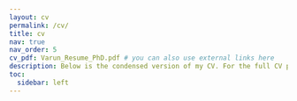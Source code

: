```yaml
---
layout: cv
permalink: /cv/
title: cv
nav: true
nav_order: 5
cv_pdf: Varun_Resume_PhD.pdf # you can also use external links here
description: Below is the condensed version of my CV. For the full CV please click on the Download PDF button.
toc:
  sidebar: left
---
```

